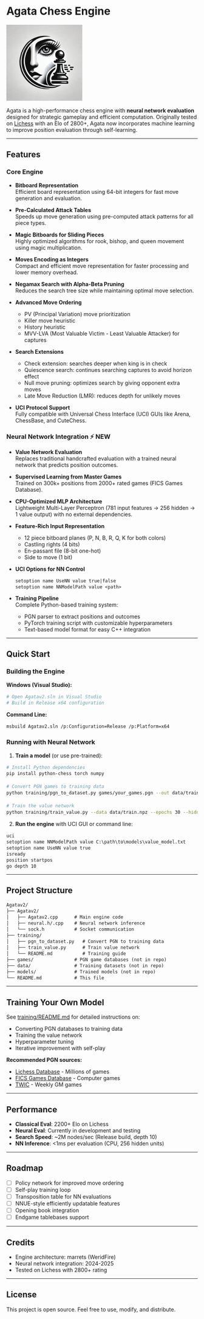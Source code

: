 # Agata Chess Engine  

<p align="left">
  <img src="Agatalogo.jpg" alt="Agata Logo" width="200">
</p>

Agata is a high-performance chess engine with **neural network evaluation** designed for strategic gameplay and efficient computation. Originally tested on [Lichess](https://lichess.org) with an Elo of 2800+, Agata now incorporates machine learning to improve position evaluation through self-learning.

---

## Features  

### Core Engine

- **Bitboard Representation**  
  Efficient board representation using 64-bit integers for fast move generation and evaluation.  

- **Pre-Calculated Attack Tables**  
  Speeds up move generation using pre-computed attack patterns for all piece types.  

- **Magic Bitboards for Sliding Pieces**  
  Highly optimized algorithms for rook, bishop, and queen movement using magic multiplication.  

- **Moves Encoding as Integers**  
  Compact and efficient move representation for faster processing and lower memory overhead.  

- **Negamax Search with Alpha-Beta Pruning**  
  Reduces the search tree size while maintaining optimal move selection.  

- **Advanced Move Ordering**  
  - PV (Principal Variation) move prioritization  
  - Killer move heuristic  
  - History heuristic  
  - MVV-LVA (Most Valuable Victim - Least Valuable Attacker) for captures  

- **Search Extensions**  
  - Check extension: searches deeper when king is in check  
  - Quiescence search: continues searching captures to avoid horizon effect  
  - Null move pruning: optimizes search by giving opponent extra moves  
  - Late Move Reduction (LMR): reduces depth for unlikely moves  

- **UCI Protocol Support**  
  Fully compatible with Universal Chess Interface (UCI) GUIs like Arena, ChessBase, and CuteChess.  

### Neural Network Integration ⚡ NEW

- **Value Network Evaluation**  
  Replaces traditional handcrafted evaluation with a trained neural network that predicts position outcomes.  

- **Supervised Learning from Master Games**  
  Trained on 300k+ positions from 2000+ rated games (FICS Games Database).  

- **CPU-Optimized MLP Architecture**  
  Lightweight Multi-Layer Perceptron (781 input features → 256 hidden → 1 value output) with no external dependencies.  

- **Feature-Rich Input Representation**  
  - 12 piece bitboard planes (P, N, B, R, Q, K for both colors)  
  - Castling rights (4 bits)  
  - En-passant file (8-bit one-hot)  
  - Side to move (1 bit)  

- **UCI Options for NN Control**  
  ```
  setoption name UseNN value true|false
  setoption name NNModelPath value <path>
  ```

- **Training Pipeline**  
  Complete Python-based training system:  
  - PGN parser to extract positions and outcomes  
  - PyTorch training script with customizable hyperparameters  
  - Text-based model format for easy C++ integration  

---

## Quick Start

### Building the Engine

**Windows (Visual Studio):**
```bash
# Open Agatav2.sln in Visual Studio
# Build in Release x64 configuration
```

**Command Line:**
```bash
msbuild Agatav2.sln /p:Configuration=Release /p:Platform=x64
```

### Running with Neural Network

1. **Train a model** (or use pre-trained):
```bash
# Install Python dependencies
pip install python-chess torch numpy

# Convert PGN games to training data
python training/pgn_to_dataset.py games/your_games.pgn --out data/train.npz --max-games 50000

# Train the value network
python training/train_value.py --data data/train.npz --epochs 30 --hidden 256 --out models/value_model.txt
```

2. **Run the engine** with UCI GUI or command line:
```
uci
setoption name NNModelPath value C:\path\to\models\value_model.txt
setoption name UseNN value true
isready
position startpos
go depth 10
```

---

## Project Structure

```
Agatav2/
├── Agatav2/
│   ├── Agatav2.cpp      # Main engine code
│   ├── neural.h/.cpp    # Neural network inference
│   └── sock.h           # Socket communication
├── training/
│   ├── pgn_to_dataset.py   # Convert PGN to training data
│   ├── train_value.py      # Train value network
│   └── README.md           # Training guide
├── games/               # PGN game databases (not in repo)
├── data/                # Training datasets (not in repo)
├── models/              # Trained models (not in repo)
└── README.md            # This file
```

---

## Training Your Own Model

See [training/README.md](training/README.md) for detailed instructions on:
- Converting PGN databases to training data
- Training the value network
- Hyperparameter tuning
- Iterative improvement with self-play

**Recommended PGN sources:**
- [Lichess Database](https://database.lichess.org/) - Millions of games
- [FICS Games Database](https://www.ficsgames.org/download.html) - Computer games
- [TWIC](https://theweekinchess.com/twic) - Weekly GM games

---

## Performance

- **Classical Eval**: 2200+ Elo on Lichess
- **Neural Eval**: Currently in development and testing
- **Search Speed**: ~2M nodes/sec (Release build, depth 10)
- **NN Inference**: <1ms per evaluation (CPU, 256 hidden units)

---

## Roadmap

- [ ] Policy network for improved move ordering
- [ ] Self-play training loop
- [ ] Transposition table for NN evaluations
- [ ] NNUE-style efficiently updatable features
- [ ] Opening book integration
- [ ] Endgame tablebases support

---

## Credits

- Engine architecture: marrets (WeridFire)
- Neural network integration: 2024-2025
- Tested on Lichess with 2800+ rating

---

## License

This project is open source. Feel free to use, modify, and distribute.

